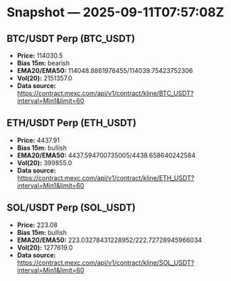 # Snapshot — 2025-09-11T07:57:08Z

## BTC/USDT Perp (BTC_USDT)
- **Price:** 114030.5
- **Bias 15m:** bearish
- **EMA20/EMA50:** 114048.8861978455/114039.75423752306
- **Vol(20):** 2151357.0
- **Data source:** https://contract.mexc.com/api/v1/contract/kline/BTC_USDT?interval=Min1&limit=60

## ETH/USDT Perp (ETH_USDT)
- **Price:** 4437.91
- **Bias 15m:** bullish
- **EMA20/EMA50:** 4437.594700735005/4438.658640242584
- **Vol(20):** 399855.0
- **Data source:** https://contract.mexc.com/api/v1/contract/kline/ETH_USDT?interval=Min1&limit=60

## SOL/USDT Perp (SOL_USDT)
- **Price:** 223.08
- **Bias 15m:** bullish
- **EMA20/EMA50:** 223.03278431228952/222.72728945966034
- **Vol(20):** 1277619.0
- **Data source:** https://contract.mexc.com/api/v1/contract/kline/SOL_USDT?interval=Min1&limit=60
